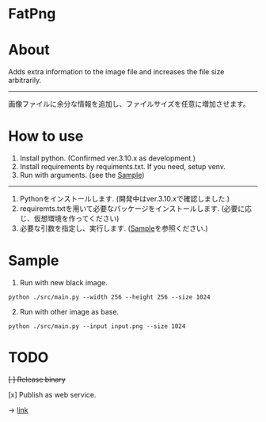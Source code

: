 # FatPng

# About
Adds extra information to the image file and increases the file size arbitrarily.

---
画像ファイルに余分な情報を追加し、ファイルサイズを任意に増加させます。

# How to use
1. Install python. (Confirmed ver.3.10.x as development.)
1. Install requirements by requiments.txt. If you need, setup venv.
1. Run with arguments. (see the [Sample](#Sample))

---
1. Pythonをインストールします. (開発中はver.3.10.xで確認しました.)
1. requiremts.txtを用いて必要なパッケージをインストールします. (必要に応じ、仮想環境を作ってください)
1. 必要な引数を指定し、実行します. ([Sample](#Sample)を参照ください.)

# Sample

1. Run with new black image.
```
python ./src/main.py --width 256 --height 256 --size 1024
```

2. Run with other image as base.
```
python ./src/main.py --input input.png --size 1024
```

# TODO
~~[ ] Release binary~~

[x] Publish as web service.

-> [link](https://rt-egg.github.io/fat-png-web/)

